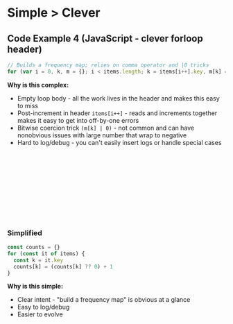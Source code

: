 
# Simple > Clever

## Code Example 4 (JavaScript - clever forloop header)
```javascript
// Builds a frequency map; relies on comma operator and |0 tricks
for (var i = 0, k, m = {}; i < items.length; k = items[i++].key, m[k] = (m[k] | 0) + 1);
```
**Why is this complex:**
* Empty loop body - all the work lives in the header and makes this easy to miss
* Post-increment in header `items[i++]` - reads and increments together makes it easy to get into off-by-one errors
* Bitwise coercion trick `(m[k] | 0)` - not common and can have nonobvious issues with large number that wrap to negative
* Hard to log/debug - you can't easily insert logs or handle special cases

<br/><br/><br/><br/><br/><br/><br/><br/><br/>

### Simplified

```javascript
const counts = {}
for (const it of items) {
  const k = it.key
  counts[k] = (counts[k] ?? 0) + 1
}
```
**Why is this simple:**
* Clear intent - "build a frequency map" is obvious at a glance
* Easy to log/debug
* Easier to evolve
